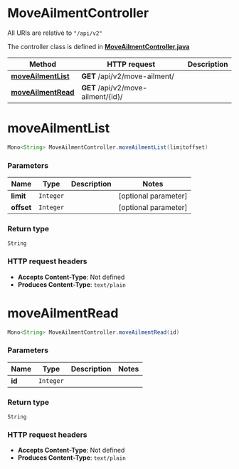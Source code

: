 # MoveAilmentController

All URIs are relative to `"/api/v2"`

The controller class is defined in **[MoveAilmentController.java](../../src/main/java/org/openapitools/controller/MoveAilmentController.java)**

Method | HTTP request | Description
------------- | ------------- | -------------
[**moveAilmentList**](#moveAilmentList) | **GET** /api/v2/move-ailment/ | 
[**moveAilmentRead**](#moveAilmentRead) | **GET** /api/v2/move-ailment/{id}/ | 

<a name="moveAilmentList"></a>
# **moveAilmentList**
```java
Mono<String> MoveAilmentController.moveAilmentList(limitoffset)
```



### Parameters
Name | Type | Description  | Notes
------------- | ------------- | ------------- | -------------
**limit** | `Integer` |  | [optional parameter]
**offset** | `Integer` |  | [optional parameter]

### Return type
`String`


### HTTP request headers
 - **Accepts Content-Type**: Not defined
 - **Produces Content-Type**: `text/plain`

<a name="moveAilmentRead"></a>
# **moveAilmentRead**
```java
Mono<String> MoveAilmentController.moveAilmentRead(id)
```



### Parameters
Name | Type | Description  | Notes
------------- | ------------- | ------------- | -------------
**id** | `Integer` |  |

### Return type
`String`


### HTTP request headers
 - **Accepts Content-Type**: Not defined
 - **Produces Content-Type**: `text/plain`

